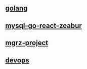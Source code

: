 
## [golang](https://github.com/cbot918/tutorial/blob/main/golang/README.md)
## [mysql-go-react-zeabur](https://github.com/cbot918/tutorial/blob/main/mysql-go-react-zeabur/README.md)
## [mgrz-project](https://github.com/cbot918/tutorial/blob/main/mgrz-project/README.md)
## [devops](https://github.com/cbot918/tutorial/blob/main/devops/README.md)